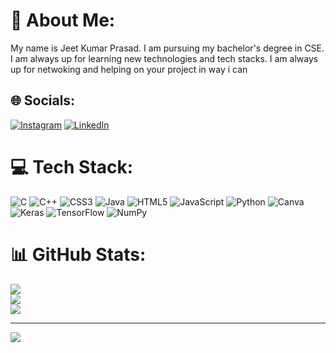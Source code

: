 # 💫 About Me:
My name is Jeet Kumar Prasad. I am pursuing my bachelor's degree in CSE. I am always up for learning new technologies and tech stacks. I am always up for netwoking and helping on your project in way i can


## 🌐 Socials:
[![Instagram](https://img.shields.io/badge/Instagram-%23E4405F.svg?logo=Instagram&logoColor=white)](https://instagram.com/maybe.jeet) [![LinkedIn](https://img.shields.io/badge/LinkedIn-%230077B5.svg?logo=linkedin&logoColor=white)](https://linkedin.com/in/maybejeet) 

# 💻 Tech Stack:
![C](https://img.shields.io/badge/c-%2300599C.svg?style=for-the-badge&logo=c&logoColor=white) ![C++](https://img.shields.io/badge/c++-%2300599C.svg?style=for-the-badge&logo=c%2B%2B&logoColor=white) ![CSS3](https://img.shields.io/badge/css3-%231572B6.svg?style=for-the-badge&logo=css3&logoColor=white) ![Java](https://img.shields.io/badge/java-%23ED8B00.svg?style=for-the-badge&logo=openjdk&logoColor=white) ![HTML5](https://img.shields.io/badge/html5-%23E34F26.svg?style=for-the-badge&logo=html5&logoColor=white) ![JavaScript](https://img.shields.io/badge/javascript-%23323330.svg?style=for-the-badge&logo=javascript&logoColor=%23F7DF1E) ![Python](https://img.shields.io/badge/python-3670A0?style=for-the-badge&logo=python&logoColor=ffdd54) ![Canva](https://img.shields.io/badge/Canva-%2300C4CC.svg?style=for-the-badge&logo=Canva&logoColor=white) ![Keras](https://img.shields.io/badge/Keras-%23D00000.svg?style=for-the-badge&logo=Keras&logoColor=white) ![TensorFlow](https://img.shields.io/badge/TensorFlow-%23FF6F00.svg?style=for-the-badge&logo=TensorFlow&logoColor=white) ![NumPy](https://img.shields.io/badge/numpy-%23013243.svg?style=for-the-badge&logo=numpy&logoColor=white)
# 📊 GitHub Stats:
![](https://github-readme-stats.vercel.app/api?username=maybejeet&theme=aura&hide_border=false&include_all_commits=true&count_private=false)<br/>
![](https://github-readme-streak-stats.herokuapp.com/?user=maybejeet&theme=aura&hide_border=false)<br/>
![](https://github-readme-stats.vercel.app/api/top-langs/?username=maybejeet&theme=aura&hide_border=false&include_all_commits=true&count_private=false&layout=compact)



---
[![](https://visitcount.itsvg.in/api?id=maybejeet&icon=4&color=0)](https://visitcount.itsvg.in)

<!-- Proudly created with GPRM ( https://gprm.itsvg.in ) -->
